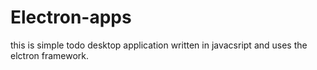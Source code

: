 # Electron-apps
this is simple todo desktop application written in javacsript and uses the elctron framework. 
